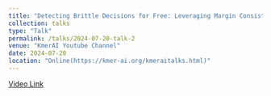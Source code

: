 ```yaml
---
title: "Detecting Brittle Decisions for Free: Leveraging Margin Consistency in Deep Robust Classifiers"
collection: talks
type: "Talk"
permalink: /talks/2024-07-20-talk-2
venue: "KmerAI Youtube Channel"
date: 2024-07-20
location: "Online(https://kmer-ai.org/kmeraitalks.html)"
---
```


[Video Link](https://www.youtube.com/live/w_lpZH7v6RI?si=tJGu705uBwP2EU9t)